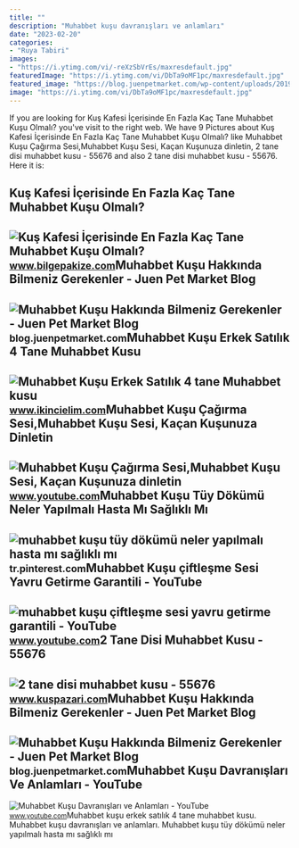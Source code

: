 ```yaml
---
title: ""
description: "Muhabbet kuşu davranışları ve anlamları"
date: "2023-02-20"
categories:
- "Ruya Tabiri"
images:
- "https://i.ytimg.com/vi/-reXzSbVrEs/maxresdefault.jpg"
featuredImage: "https://i.ytimg.com/vi/DbTa9oMF1pc/maxresdefault.jpg"
featured_image: "https://blog.juenpetmarket.com/wp-content/uploads/2019/09/muhabbet-kusu-hakkinda-bilmeniz-gerekenler-1.jpg"
image: "https://i.ytimg.com/vi/DbTa9oMF1pc/maxresdefault.jpg"
---
```


If you are looking for Kuş Kafesi İçerisinde En Fazla Kaç Tane Muhabbet Kuşu Olmalı? you've visit to the right web. We have 9 Pictures about Kuş Kafesi İçerisinde En Fazla Kaç Tane Muhabbet Kuşu Olmalı? like Muhabbet Kuşu Çağırma Sesi,Muhabbet Kuşu Sesi, Kaçan Kuşunuza dinletin, 2 tane disi muhabbet kusu - 55676 and also 2 tane disi muhabbet kusu - 55676. Here it is:

Kuş Kafesi İçerisinde En Fazla Kaç Tane Muhabbet Kuşu Olmalı?
-------------------------------------------------------------

 ![Kuş Kafesi İçerisinde En Fazla Kaç Tane Muhabbet Kuşu Olmalı?](https://www.bilgepakize.com/wp-content/uploads/2022/10/kus-kafesi-icerisinde-en-fazla-kac-tane-muhabbet-kusu-olmali-1666976783.jpg) <small>www.bilgepakize.com</small>Muhabbet Kuşu Hakkında Bilmeniz Gerekenler - Juen Pet Market Blog
-----------------------------------------------------------------

 ![Muhabbet Kuşu Hakkında Bilmeniz Gerekenler - Juen Pet Market Blog](https://blog.juenpetmarket.com/wp-content/uploads/2019/09/muhabbet-kusu-hakkinda-bilmeniz-gerekenler.jpg) <small>blog.juenpetmarket.com</small>Muhabbet Kuşu Erkek Satılık 4 Tane Muhabbet Kusu
------------------------------------------------

 ![Muhabbet Kuşu Erkek Satılık 4 tane Muhabbet kusu](https://img.ikincielim.com/iel_Resim/Ortalar/1799988.jpg) <small>www.ikincielim.com</small>Muhabbet Kuşu Çağırma Sesi,Muhabbet Kuşu Sesi, Kaçan Kuşunuza Dinletin
----------------------------------------------------------------------

 ![Muhabbet Kuşu Çağırma Sesi,Muhabbet Kuşu Sesi, Kaçan Kuşunuza dinletin](https://i.ytimg.com/vi/DbTa9oMF1pc/maxresdefault.jpg) <small>www.youtube.com</small>Muhabbet Kuşu Tüy Dökümü Neler Yapılmalı Hasta Mı Sağlıklı Mı
-------------------------------------------------------------

 ![muhabbet kuşu tüy dökümü neler yapılmalı hasta mı sağlıklı mı](https://i.pinimg.com/736x/2c/5b/c3/2c5bc3611c7d1549e2b76f96588bc2fb.jpg) <small>tr.pinterest.com</small>Muhabbet Kuşu çiftleşme Sesi Yavru Getirme Garantili - YouTube
--------------------------------------------------------------

 ![muhabbet kuşu çiftleşme sesi yavru getirme garantili - YouTube](https://i.ytimg.com/vi/oTCOXbez5RY/maxresdefault.jpg) <small>www.youtube.com</small>2 Tane Disi Muhabbet Kusu - 55676
---------------------------------

 ![2 tane disi muhabbet kusu - 55676](https://www.kuspazari.com/files/ilan/59190/1679303597_yVUWz.jpg) <small>www.kuspazari.com</small>Muhabbet Kuşu Hakkında Bilmeniz Gerekenler - Juen Pet Market Blog
-----------------------------------------------------------------

 ![Muhabbet Kuşu Hakkında Bilmeniz Gerekenler - Juen Pet Market Blog](https://blog.juenpetmarket.com/wp-content/uploads/2019/09/muhabbet-kusu-hakkinda-bilmeniz-gerekenler-1.jpg) <small>blog.juenpetmarket.com</small>Muhabbet Kuşu Davranışları Ve Anlamları - YouTube
-------------------------------------------------

 ![Muhabbet Kuşu Davranışları ve Anlamları - YouTube](https://i.ytimg.com/vi/-reXzSbVrEs/maxresdefault.jpg) <small>www.youtube.com</small>Muhabbet kuşu erkek satılık 4 tane muhabbet kusu. Muhabbet kuşu davranışları ve anlamları. Muhabbet kuşu tüy dökümü neler yapılmalı hasta mı sağlıklı mı

